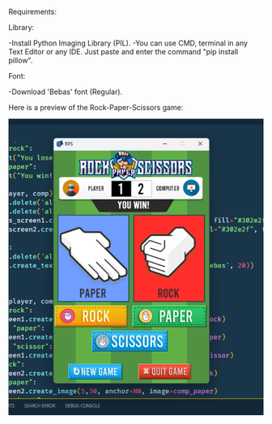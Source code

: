 Requirements:

Library:

-Install Python Imaging Library (PIL).
-You can use CMD, terminal in any Text Editor or any IDE. Just paste and enter the command "pip install pillow".

Font:

-Download 'Bebas' font (Regular).


Here is a preview of the Rock-Paper-Scissors game:

![Game Screenshot](images/Demo.png)
